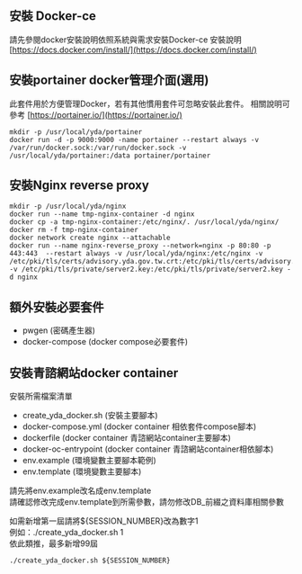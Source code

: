 
## 安裝 Docker-ce
請先參閱docker安裝說明依照系統與需求安裝Docker-ce
安裝說明 [https://docs.docker.com/install/](https://docs.docker.com/install/)


## 安裝portainer docker管理介面(選用)
此套件用於方便管理Docker，若有其他慣用套件可忽略安裝此套件。
相關說明可參考 [https://portainer.io/](https://portainer.io/)
```
mkdir -p /usr/local/yda/portainer
docker run -d -p 9000:9000 -name portainer --restart always -v /var/run/docker.sock:/var/run/docker.sock -v /usr/local/yda/portainer:/data portainer/portainer
```

## 安裝Nginx reverse proxy
```
mkdir -p /usr/local/yda/nginx
docker run --name tmp-nginx-container -d nginx
docker cp -a tmp-nginx-container:/etc/nginx/. /usr/local/yda/nginx/
docker rm -f tmp-nginx-container
docker network create nginx --attachable
docker run --name nginx-reverse_proxy --network=nginx -p 80:80 -p 443:443  --restart always -v /usr/local/yda/nginx:/etc/nginx -v /etc/pki/tls/certs/advisory.yda.gov.tw.crt:/etc/pki/tls/certs/advisory.yda.gov.tw.crt -v /etc/pki/tls/private/server2.key:/etc/pki/tls/private/server2.key -d nginx
```


## 額外安裝必要套件
 - pwgen (密碼產生器)
 - docker-compose (docker compose必要套件)

## 安裝青諮網站docker container
安裝所需檔案清單

 - create_yda_docker.sh (安裝主要腳本)
 - docker-compose.yml (docker container 相依套件compose腳本)
 - dockerfile (docker container 青諮網站container主要腳本)
 - docker-oc-entrypoint (docker container 青諮網站container相依腳本)
 - env.example (環境變數主要腳本範例)
 - env.template (環境變數主要腳本)

請先將env.example改名成env.template  
請確認修改完成env.template到所需參數，請勿修改DB_前綴之資料庫相關參數  

如需新增第一屆請將${SESSION_NUMBER}改為數字1  
例如：./create_yda_docker.sh 1  
依此類推，最多新增99屆  
```
./create_yda_docker.sh ${SESSION_NUMBER}
```
